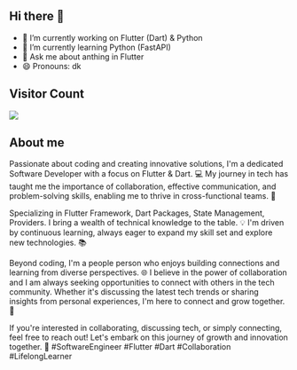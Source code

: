 ## Hi there 👋

- 🔭 I’m currently working on Flutter (Dart) & Python
- 🌱 I’m currently learning Python (FastAPI)
- 💬 Ask me about anthing in Flutter
- 😄 Pronouns: dk

## Visitor Count
<p align="left"> 
  <img src="https://profile-counter.glitch.me/munivar/count.svg" />
</p>

## About me

Passionate about coding and creating innovative solutions, I'm a dedicated Software Developer with a focus on Flutter & Dart. 💻 My journey in tech has taught me the importance of collaboration, effective communication, and problem-solving skills, enabling me to thrive in cross-functional teams. 🚀

Specializing in Flutter Framework, Dart Packages, State Management, Providers. I bring a wealth of technical knowledge to the table. 💡 I'm driven by continuous learning, always eager to expand my skill set and explore new technologies. 📚

Beyond coding, I'm a people person who enjoys building connections and learning from diverse perspectives. 🌐 I believe in the power of collaboration and I am always seeking opportunities to connect with others in the tech community. Whether it's discussing the latest tech trends or sharing insights from personal experiences, I'm here to connect and grow together. 🤝

If you're interested in collaborating, discussing tech, or simply connecting, feel free to reach out! Let's embark on this journey of growth and innovation together. 🌟 #SoftwareEngineer #Flutter #Dart #Collaboration #LifelongLearner


